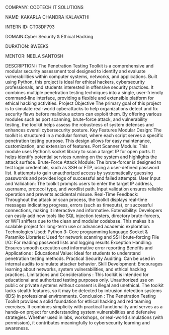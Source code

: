 COMPANY: CODTECH IT SOLUTIONS

NAME: KAKARLA CHANDRA KALAVATHI

INTERN ID: CT08DF793

DOMAIN:Cyber Security & Ethical Hacking

DURATION: 8WEEKS

MENTOR: NEELA SANTOSH

DESCRIPTION :
The Penetration Testing Toolkit is a comprehensive and modular security assessment tool designed to identify and evaluate vulnerabilities within computer systems, networks, and applications. Built using Python, this project is ideal for ethical hackers, cybersecurity professionals, and students interested in offensive security practices. It combines multiple penetration testing techniques into a single, user-friendly command-line interface, providing a flexible and extensible platform for ethical hacking activities.
Project Objective
The primary goal of this project is to simulate real-world cyberattacks to help organizations detect and fix security flaws before malicious actors can exploit them. By offering various modules such as port scanning, brute-force attack, and vulnerability testing, the toolkit helps assess the robustness of system defenses and enhances overall cybersecurity posture.
Key Features
Modular Design:
The toolkit is structured in a modular format, where each script serves a specific penetration testing purpose. This design allows for easy maintenance, customization, and extension of features.
Port Scanner Module:
This module uses Python’s socket library to scan a target IP for open ports. It helps identify potential services running on the system and highlights the attack surface.
Brute-Force Attack Module:
The brute-forcer is designed to test login credentials, such as SSH or FTP, using a user-defined password list. It attempts to gain unauthorized access by systematically guessing passwords and provides logs of successful and failed attempts.
User Input and Validation:
The toolkit prompts users to enter the target IP address, username, protocol type, and wordlist path. Input validation ensures reliable operation and prevents accidental misuse.
Real-Time Feedback:
Throughout the attack or scan process, the toolkit displays real-time messages indicating progress, errors (such as timeouts), or successful connections, making it interactive and informative.
Extensibility:
Developers can easily add new tools like SQL injection testers, directory brute-forcers, or WiFi sniffers due to the clean and modular codebase. This makes it a scalable project for long-term use or advanced academic exploration.
Technologies Used:
Python 3: Core programming language
Socket & Paramiko Libraries: Used for network scanning and SSH brute-forcing
File I/O: For reading password lists and logging results
Exception Handling: Ensures smooth execution and informative error reporting
Benefits and Applications :
Educational Value: Ideal for students to understand penetration testing methods.
Practical Security Auditing: Can be used in internal audits to simulate attacker behavior.
Skill Development: Encourages learning about networks, system vulnerabilities, and ethical hacking practices.
Limitations and Considerations :
This toolkit is intended for educational and authorized testing purposes only. Unauthorized use on public or private systems without consent is illegal and unethical. The toolkit lacks stealth features, so it may be detected by intrusion detection systems (IDS) in professional environments.
Conclusion :
The Penetration Testing Toolkit provides a solid foundation for ethical hacking and red teaming exercises. It combines simplicity with practical functionality and serves as a hands-on project for understanding system vulnerabilities and defensive strategies. Whether used in labs, workshops, or real-world simulations (with permission), it contributes meaningfully to cybersecurity learning and awareness.
